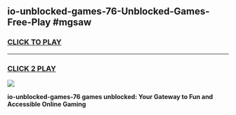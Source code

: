 
## io-unblocked-games-76-Unblocked-Games-Free-Play #mgsaw
<h3>
<a href="https://us.freeplayer.one?title=io-unblocked-games-76&ref=9M">CLICK TO PLAY</a></h3>
<hr>

<h3>
<a href="https://us.freeplayer.one?title=io-unblocked-games-76&ref=9M">CLICK 2 PLAY</a>
  
</h3>

<a href="https://us.freeplayer.one?title=io-unblocked-games-76&ref=9M"><img src="https://clearcache.store/games.png"></a>


**io-unblocked-games-76 games unblocked: Your Gateway to Fun and Accessible Online Gaming**
